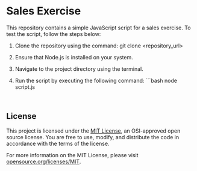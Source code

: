 # Sales Exercise

This repository contains a simple JavaScript script for a sales exercise. To test the script, follow the steps below:

1. Clone the repository using the command: git clone <repository_url>

2. Ensure that Node.js is installed on your system.

3. Navigate to the project directory using the terminal.

4. Run the script by executing the following command: ```bash
    node script.js
    ```


## License

This project is licensed under the [MIT License](LICENSE.md), an OSI-approved open source license. You are free to use, modify, and distribute the code in accordance with the terms of the license.

For more information on the MIT License, please visit [opensource.org/licenses/MIT](https://opensource.org/licenses/MIT).
